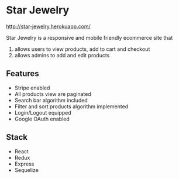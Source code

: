 # Star Jewelry

http://star-jewelry.herokuapp.com/

Star Jewelry is a responsive and mobile friendly ecommerce site that

1.  allows users to view products, add to cart and checkout
2.  allows admins to add and edit products

## Features

* Stripe enabled
* All products view are paginated
* Search bar algorithm included
* Filter and sort products algorithm implemented
* Login/Logout equipped
* Google OAuth enabled

## Stack

* React
* Redux
* Express
* Sequelize
